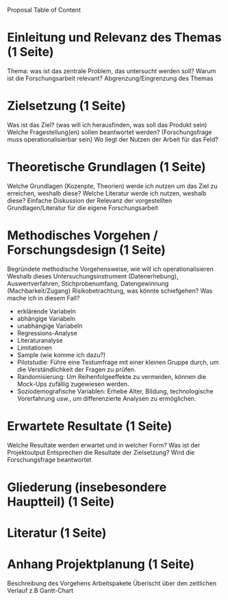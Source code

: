 Proposal Table of Content

# Einleitung und Relevanz des Themas (1 Seite)
Thema: was ist das zentrale Problem, das untersucht werden soll?
Warum ist die Forschungsarbeit relevant?
Abgrenzung/Eingrenzung des Themas

# Zielsetzung (1 Seite)
Was ist das Ziel? (was will ich herausfinden, was soll das Produkt sein)
Welche Fragestellung(en) sollen beantwortet werden? (Forschungsfrage muss operationalisierbar sein)
Wo liegt der Nutzen der Arbeit für das Feld?

# Theoretische Grundlagen (1 Seite)
Welche Grundlagen (Kozenpte, Theorien) werde ich nutzen um das Ziel zu erreichen, weshalb diese?
Welche Literatur werde ich nutzen, weshalb diese?
Einfache Diskussion der Relevanz der vorgestellten Grundlagen/Literatur für die eigene Forschungsarbeit

# Methodisches Vorgehen / Forschungsdesign (1 Seite)
Begründete methodische Vorgehensweise, wie will ich operationalisieren
Weshalb dieses Untersuchungsinstrument (Datenerhebung), Auswertverfahren, Stichprobenumfang, Datengewinnung (Machbarkeit/Zugang)
Risikobetrachtung, was könnte schiefgehen? Was mache ich in diesem Fall?
- erklärende Variabeln
- abhängige Variabeln
- unabhängige Variabeln
- Regressions-Analyse
- Literaturanalyse
- Limitationen
- Sample (wie komme ich dazu?)
- Pilotstudie: Führe eine Testumfrage mit einer kleinen Gruppe durch, um die Verständlichkeit der Fragen zu prüfen.
- Randomisierung: Um Reihenfolgeeffekte zu vermeiden, können die Mock-Ups zufällig zugewiesen werden.
- Soziodemografische Variablen: Erhebe Alter, Bildung, technologische Vorerfahrung usw., um differenzierte Analysen zu ermöglichen.

# Erwartete Resultate (1 Seite)
Welche Resultate werden erwartet und in welcher Form?
Was ist der Projektoutput
Entsprechen die Resultate der Zielsetzung?
Wird die Forschungsfrage beantwortet

# Gliederung (insebesondere Hauptteil) (1 Seite)

# Literatur (1 Seite)

# Anhang Projektplanung (1 Seite)
Beschreibung des Vorgehens
Arbeitspakete
Überischt über den zeitlichen Verlauf
z.B Gantt-Chart